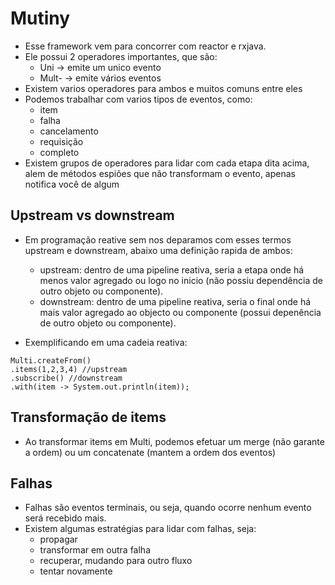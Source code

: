 # Mutiny

- Esse framework vem para concorrer com reactor e rxjava.
- Ele possui 2 operadores importantes, que são:
  - Uni -> emite um unico evento
  - Mult- -> emite vários eventos 
- Existem varios operadores para ambos e muitos comuns entre eles
- Podemos trabalhar com varios tipos de eventos, como:
  - item
  - falha
  - cancelamento
  - requisição
  - completo
- Existem grupos de operadores para lidar com cada etapa dita acima, alem de métodos espiões que não transformam o evento, apenas notifica você de algum

## Upstream vs downstream
- Em programação reative sem nos deparamos com esses termos upstream e downstream, abaixo uma definição rapida de ambos:
  - upstream: dentro de uma pipeline reativa, seria a etapa onde há menos valor agregado ou logo no inicio (não possiu dependência de outro objeto ou componente).
  - downstream: dentro de uma pipeline reativa, seria o final onde há mais valor agregado ao objecto ou componente (possui depenência de outro objeto ou componente). 

- Exemplificando em uma cadeia reativa:

```
Multi.createFrom()
.items(1,2,3,4) //upstream
.subscribe() //downstream
.with(item -> System.out.println(item));

```

## Transformação de items
- Ao transformar items em Multi<T>, podemos efetuar um merge (não garante a ordem) ou um concatenate (mantem a ordem dos eventos)

## Falhas
- Falhas são eventos terminais, ou seja, quando ocorre nenhum evento será recebido mais.
- Existem algumas estratégias para lidar com falhas, seja:
  - propagar
  - transformar em outra falha
  - recuperar, mudando para outro fluxo
  - tentar novamente
